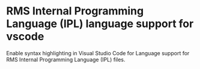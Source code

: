 # RMS Internal Programming Language (IPL) language support for vscode

Enable syntax highlighting in Visual Studio Code for Language support for RMS Internal Programming Language (IPL) files.